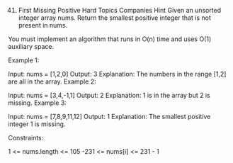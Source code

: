 41. First Missing Positive
    Hard
    Topics
    Companies
    Hint
    Given an unsorted integer array nums. Return the smallest positive integer that is not present in nums.

You must implement an algorithm that runs in O(n) time and uses O(1) auxiliary space.



Example 1:

Input: nums = [1,2,0]
Output: 3
Explanation: The numbers in the range [1,2] are all in the array.
Example 2:

Input: nums = [3,4,-1,1]
Output: 2
Explanation: 1 is in the array but 2 is missing.
Example 3:

Input: nums = [7,8,9,11,12]
Output: 1
Explanation: The smallest positive integer 1 is missing.


Constraints:

1 <= nums.length <= 105
-231 <= nums[i] <= 231 - 1